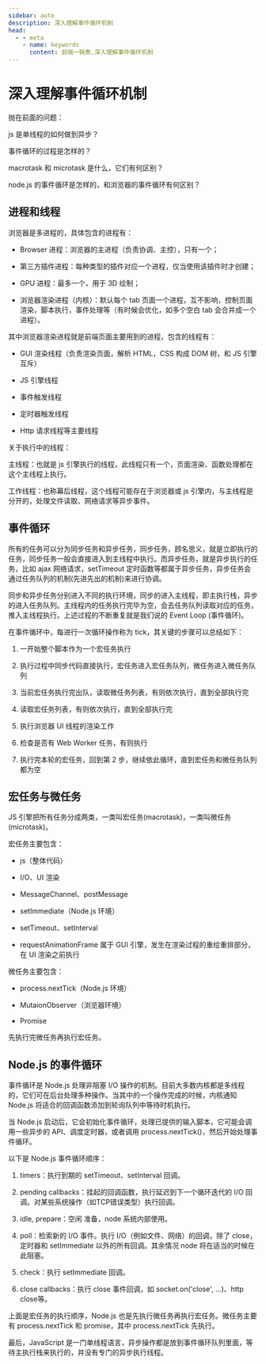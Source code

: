 ```yaml
---
sidebar: auto
description: 深入理解事件循环机制
head:
  - - meta
    - name: keywords
      content: 前端一锅煮,深入理解事件循环机制
---
```


# 深入理解事件循环机制

抛在前面的问题：

js 是单线程的如何做到异步？

事件循环的过程是怎样的？

macrotask 和 microtask 是什么，它们有何区别？

node.js 的事件循环是怎样的，和浏览器的事件循环有何区别？

## 进程和线程

浏览器是多进程的，具体包含的进程有：

- Browser 进程：浏览器的主进程（负责协调、主控），只有一个；

- 第三方插件进程：每种类型的插件对应一个进程，仅当使用该插件时才创建；

- GPU 进程：最多一个，用于 3D 绘制；

- 浏览器渲染进程（内核）：默认每个 tab 页面一个进程，互不影响，控制页面渲染，脚本执行，事件处理等（有时候会优化，如多个空白 tab 会合并成一个进程）。

其中浏览器渲染进程就是前端页面主要用到的进程，包含的线程有：

- GUI 渲染线程（负责渲染页面，解析 HTML，CSS 构成 DOM 树，和 JS 引擎互斥）

- JS 引擎线程

- 事件触发线程

- 定时器触发线程

- Http 请求线程等主要线程

关于执行中的线程：

主线程：也就是 js 引擎执行的线程，此线程只有一个，页面渲染、函数处理都在这个主线程上执行。

工作线程：也称幕后线程，这个线程可能存在于浏览器或 js 引擎内，与主线程是分开的，处理文件读取、网络请求等异步事件。

## 事件循环

所有的任务可以分为同步任务和异步任务，同步任务，顾名思义，就是立即执行的任务，同步任务一般会直接进入到主线程中执行。而异步任务，就是异步执行的任务，比如 ajax 网络请求，setTimeout 定时函数等都属于异步任务，异步任务会通过任务队列的机制(先进先出的机制)来进行协调。

同步和异步任务分别进入不同的执行环境，同步的进入主线程，即主执行栈，异步的进入任务队列。主线程内的任务执行完毕为空，会去任务队列读取对应的任务，推入主线程执行。上述过程的不断重复就是我们说的 Event Loop (事件循环)。

在事件循环中，每进行一次循环操作称为 tick，其关键的步骤可以总结如下：

1. 一开始整个脚本作为一个宏任务执行

2. 执行过程中同步代码直接执行，宏任务进入宏任务队列，微任务进入微任务队列

3. 当前宏任务执行完出队，读取微任务列表，有则依次执行，直到全部执行完

4. 读取宏任务列表，有则依次执行，直到全部执行完

5. 执行浏览器 UI 线程的渲染工作

6. 检查是否有 Web Worker 任务，有则执行

7. 执行完本轮的宏任务，回到第 2 步，继续依此循环，直到宏任务和微任务队列都为空

## 宏任务与微任务

JS 引擎把所有任务分成两类，一类叫宏任务(macrotask)，一类叫微任务(microtask)。

宏任务主要包含：

- js（整体代码）

- I/O、UI 渲染

- MessageChannel、postMessage

- setImmediate（Node.js 环境）

- setTimeout、setInterval

- requestAnimationFrame 属于 GUI 引擎，发生在渲染过程的重绘重排部分，在 UI 渲染之前执行

微任务主要包含：

- process.nextTick（Node.js 环境）

- MutaionObserver（浏览器环境）

- Promise

先执行完微任务再执行宏任务。

## Node.js 的事件循环

事件循环是 Node.js 处理非阻塞 I/O 操作的机制。目前大多数内核都是多线程的，它们可在后台处理多种操作。当其中的一个操作完成的时候，内核通知 Node.js 将适合的回调函数添加到轮询队列中等待时机执行。

当 Node.js 启动后，它会初始化事件循环，处理已提供的输入脚本，它可能会调用一些异步的 API、调度定时器，或者调用 process.nextTick()，然后开始处理事件循环。

以下是 Node.js 事件循环顺序：

1. timers：执行到期的 setTimeout、setInterval 回调。

2. pending callbacks：挂起的回调函数，执行延迟到下一个循环迭代的 I/O 回调。对某些系统操作（如TCP错误类型）执行回调。

3. idle, prepare：空闲 准备，node 系统内部使用。

4. poll：检索新的 I/O 事件。执行 I/O（例如文件、网络）的回调，除了 close，定时器和 setImmediate 以外的所有回调。其余情况 node 将在适当的时候在此阻塞。

5. check：执行 setImmediate 回调。

6. close callbacks：执行 close 事件回调，如 socket.on('close', ...)、http close等。

上面是宏任务的执行顺序，Node.js 也是先执行微任务再执行宏任务。微任务主要有 process.nextTick 和 promise，其中 process.nextTick 先执行。

最后，JavaScript 是一门单线程语言，异步操作都是放到事件循环队列里面，等待主执行栈来执行的，并没有专门的异步执行线程。